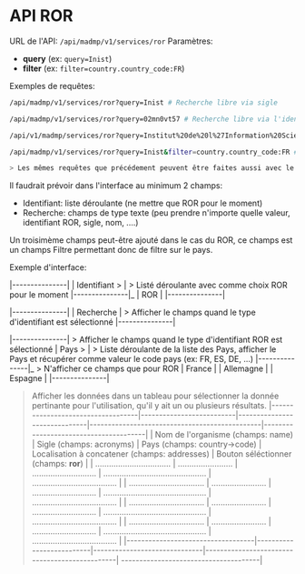 # API ROR

URL de l'API: `/api/madmp/v1/services/ror`
Paramètres:

- **query** (ex: `query=Inist`)
- **filter** (ex: `filter=country.country_code:FR`)

Exemples de requêtes:

```bash
/api/madmp/v1/services/ror?query=Inist # Recherche libre via sigle

/api/madmp/v1/services/ror?query=02mn0vt57 # Recherche libre via l'identifiant ROR

/api/v1/madmp/services/ror?query=Institut%20de%20l%27Information%20Scientifique%20et%20Technique # Recherche libre via le nom de l'organisme

/api/madmp/v1/services/ror?query=Inist&filter=country.country_code:FR # Recherche libre via sigle + filtrage sur le pays

> Les mêmes requêtes que précédement peuvent être faites aussi avec le filtre
```

Il faudrait prévoir dans l'interface au minimum 2 champs:

- Identifiant: liste déroulante (ne mettre que ROR pour le moment)
- Recherche: champs de type texte (peu prendre n'importe quelle valeur, identifiant ROR, sigle, nom, ....)

Un troisimème champs peut-être ajouté dans le cas du ROR, ce champs est un champs Filtre permettant donc de filtre sur le pays.

Exemple d'interface:

|---------------|
| Identifiant > | > Listé déroulante avec comme choix ROR pour le moment
|---------------|\_
| ROR |
|---------------|

|---------------|
| Recherche | > Afficher le champs quand le type d'identifiant est sélectionné
|---------------|

|---------------| > Afficher le champs quand le type d'identifiant ROR est sélectionné
| Pays > | > Liste déroulante de la liste des Pays, afficher le Pays et récupérer comme valeur le code pays (ex: FR, ES, DE, ...)
|---------------|\_ > N'afficher ce champs que pour ROR
| France |
| Allemagne |
| Espagne |
|---------------|

> Afficher les données dans un tableau pour sélectionner la donnée pertinante pour l'utilisation, qu'il y ait un ou plusieurs résultats.
> |-----------------------------------|--------------------------|------------------------------|-----------------------------------------------|---------------------------------------|
> | Nom de l'organisme (champs: name) | Sigle (champs: acronyms) | Pays (champs: country->code) | Localisation à concatener (champs: addresses) | Bouton séléctionner (champs: **ror**) |
> | ................................. | ........................ | ............................ | ............................................. | ..................................... |
> | ................................. | ........................ | ............................ | ............................................. | ..................................... |
> | ................................. | ........................ | ............................ | ............................................. | ..................................... |
> | ................................. | ........................ | ............................ | ............................................. | ..................................... |
> |-----------------------------------|--------------------------|------------------------------|-----------------------------------------------| --------------------------------------|
